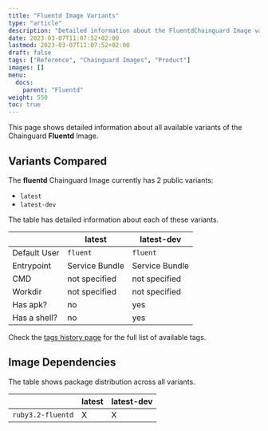 ```yaml
---
title: "Fluentd Image Variants"
type: "article"
description: "Detailed information about the FluentdChainguard Image variants"
date: 2023-03-07T11:07:52+02:00
lastmod: 2023-03-07T11:07:52+02:00
draft: false
tags: ["Reference", "Chainguard Images", "Product"]
images: []
menu:
  docs:
    parent: "Fluentd"
weight: 550
toc: true
---
```


This page shows detailed information about all available variants of the Chainguard **Fluentd** Image.

## Variants Compared
The **fluentd** Chainguard Image currently has 2 public variants: 

- `latest`
- `latest-dev`

The table has detailed information about each of these variants.

|              | latest         | latest-dev     |
|--------------|----------------|----------------|
| Default User | `fluent`       | `fluent`       |
| Entrypoint   | Service Bundle | Service Bundle |
| CMD          | not specified  | not specified  |
| Workdir      | not specified  | not specified  |
| Has apk?     | no             | yes            |
| Has a shell? | no             | yes            |

Check the [tags history page](/chainguard/chainguard-images/reference/fluentd/tags_history/) for the full list of available tags.
## Image Dependencies
The table shows package distribution across all variants.

|                   | latest | latest-dev |
|-------------------|--------|------------|
| `ruby3.2-fluentd` | X      | X          |
